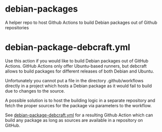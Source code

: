 # debian-packages
A helper repo to host Github Actions to build Debian packages out of Github repositories

# debian-package-debcraft.yml

Use this action if you would like to build Debian packages out of GitHub Actions. GitHub Actions only offer Ubuntu-based runners, but debcraft allows to build packages for different releases of both Debian and Ubuntu.

Unfortunately you cannot put a file in the directory .github/workflows directly in a project which hosts a Debian package as it would fail to build due to changes to the source.

A possible solution is to host the building logic in a separate repository and fetch the proper sources for the package via parameters to the workflow.

See [debian-package-debcraft.yml](https://github.com/centic9/debian-packages/blob/main/.github/workflows/debian-package-debcraft.yml) for a resulting Github Action which can build any package as long as sources are available in a repository on GitHub.
